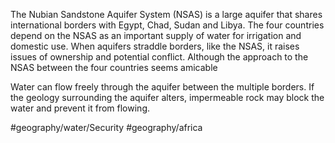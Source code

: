 The Nubian Sandstone Aquifer System (NSAS) is a large aquifer that shares international borders with Egypt, Chad, Sudan and Libya.  The four countries depend on the NSAS as an important supply of water for irrigation and domestic use.  When aquifers straddle borders, like the NSAS, it raises issues of ownership and potential conflict. Although the approach to the NSAS between the four countries seems amicable

Water can flow freely through the aquifer between the multiple borders. If the geology surrounding the aquifer alters, impermeable rock may block the water and prevent it from flowing.

#geography/water/Security #geography/africa 
